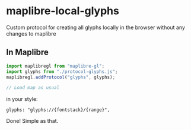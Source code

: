 # maplibre-local-glyphs

Custom protocol for creating all glyphs locally in the browser without any changes to maplibre

## In Maplibre

```js
import maplibregl from "maplibre-gl";
import glyphs from "./protocol-glyphs.js";
maplibregl.addProtocol("glyphs", glyphs);

// Load map as usual
```

in your style:

```
glyphs: "glyphs://{fontstack}/{range}",
```

Done! Simple as that.
